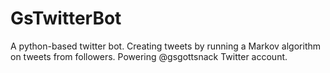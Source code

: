 # GsTwitterBot
A python-based twitter bot. Creating tweets by running a Markov algorithm on tweets from followers. Powering @gsgottsnack Twitter account.
